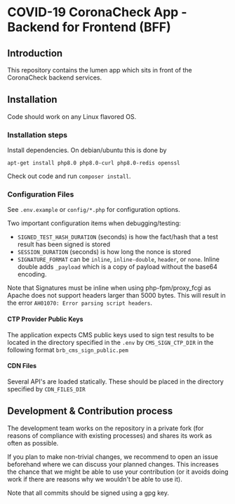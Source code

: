 # COVID-19 CoronaCheck App - Backend for Frontend (BFF)

## Introduction
This repository contains the lumen app which sits in front of the CoronaCheck backend services.

## Installation
Code should work on any Linux flavored OS.

### Installation steps
Install dependencies. On debian/ubuntu this is done by
```
apt-get install php8.0 php8.0-curl php8.0-redis openssl
```

Check out code and run `composer install`.


### Configuration Files
See `.env.example` or `config/*.php` for configuration options.

Two important configuration items when debugging/testing:
- `SIGNED_TEST_HASH_DURATION` (seconds) is how the fact/hash that a test result has been signed is stored
- `SESSION_DURATION` (seconds) is how long the nonce is stored
- `SIGNATURE_FORMAT` can be `inline`, `inline-double`, `header`, or `none`. Inline double adds `_payload` which is a copy of payload without the base64 encoding.

Note that Signatures must be inline when using php-fpm/proxy_fcgi as Apache does not support
headers larger than 5000 bytes. This will result in the error `AH01070: Error parsing script headers`.

#### CTP Provider Public Keys
The application expects CMS public keys used to sign test results to be located in the directory specified
in the `.env` by `CMS_SIGN_CTP_DIR` in the following format `brb_cms_sign_public.pem`

#### CDN Files
Several API's are loaded statically. These should be placed in the directory specified by `CDN_FILES_DIR`

## Development & Contribution process

The development team works on the repository in a private fork (for reasons of compliance with existing processes) and shares its work as often as possible.

If you plan to make non-trivial changes, we recommend to open an issue beforehand where we can discuss your planned changes.
This increases the chance that we might be able to use your contribution (or it avoids doing work if there are reasons why we wouldn't be able to use it).

Note that all commits should be signed using a gpg key.
